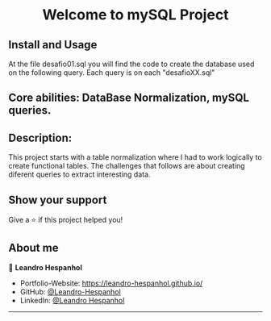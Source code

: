 
<h1 align="center">Welcome to mySQL Project </h1>

## Install and Usage 


At the file desafio01.sql you will find the code to create the database used on the following query.
Each query is on each "desafioXX.sql"

## Core abilities: DataBase Normalization, mySQL queries.

## Description: 

This project starts with a table normalization where I had to work logically to create functional tables. 
The challenges that follows are about creating diferent queries to extract interesting data.

## Show your support

Give a ⭐️ if this project helped you!

## About me

👤 **Leandro Hespanhol**

* Portfolio-Website: https://leandro-hespanhol.github.io/
* GitHub: [@Leandro-Hespanhol](https://github.com/Leandro-Hespanhol)
* LinkedIn: [@Leandro Hespanhol](https://www.linkedin.com/in/leandro-jos%C3%A9-ferreira-hespanhol-91b3a2136/)

***
